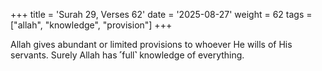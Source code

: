 +++
title = 'Surah 29, Verses 62'
date = '2025-08-27'
weight = 62
tags = ["allah", "knowledge", "provision"]
+++

Allah gives abundant or limited provisions to whoever He wills of His servants. Surely Allah has ˹full˺ knowledge of everything.